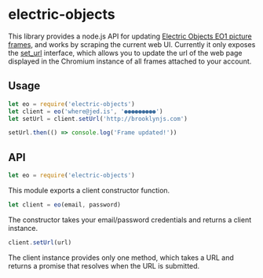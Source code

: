 # electric-objects

This library provides a node.js API for updating [Electric Objects EO1 picture frames](https://www.electricobjects.com), and works by scraping the current web UI. Currently it only exposes the [set_url](https://www.electricobjects.com/set_url) interface, which allows you to update the url of the web page displayed in the Chromium instance of all frames attached to your account.

## Usage

```javascript
let eo = require('electric-objects')
let client = eo('where@jed.is', '●●●●●●●●●')
let setUrl = client.setUrl('http://brooklynjs.com')

setUrl.then(() => console.log('Frame updated!'))
```

## API

```javascript
let eo = require('electric-objects')
```

This module exports a client constructor function.

```javascript
let client = eo(email, password)
```

The constructor takes your email/password credentials and returns a client instance.

```javascript
client.setUrl(url)
```

The client instance provides only one method, which takes a URL and returns a promise that resolves when the URL is submitted.
